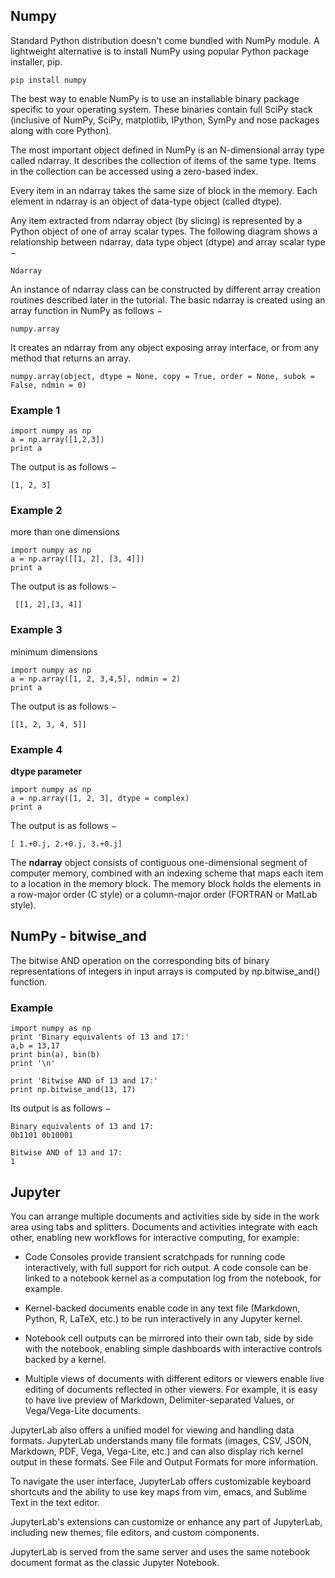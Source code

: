 
## Numpy
Standard Python distribution doesn't come bundled with NumPy module. 
A lightweight alternative is to install NumPy using popular Python package installer, pip.

    pip install numpy
The best way to enable NumPy is to use an installable binary package specific to your operating system. 
These binaries contain full SciPy stack 
(inclusive of NumPy, SciPy, matplotlib, IPython, SymPy and nose packages along with core Python).


The most important object defined in NumPy is an N-dimensional array type called ndarray. 
It describes the collection of items of the same type. Items in the collection can be accessed using a zero-based index.

Every item in an ndarray takes the same size of block in the memory. 
Each element in ndarray is an object of data-type object (called dtype).

Any item extracted from ndarray object (by slicing) is represented by a Python object of one of array scalar types. 
The following diagram shows a relationship between ndarray, data type object (dtype) and array scalar type −

    Ndarray
An instance of ndarray class can be constructed by different array creation routines described later in the tutorial. The basic ndarray is created using an array function in NumPy as follows −

    numpy.array
It creates an ndarray from any object exposing array interface, or from any method that returns an array.

    numpy.array(object, dtype = None, copy = True, order = None, subok = False, ndmin = 0)

### Example 1

    import numpy as np 
    a = np.array([1,2,3]) 
    print a
The output is as follows −
     
    [1, 2, 3]
### Example 2
 
more than one dimensions 
     
    import numpy as np 
    a = np.array([[1, 2], [3, 4]]) 
    print a
The output is as follows −

     [[1, 2],[3, 4]]
### Example 3
minimum dimensions 

    import numpy as np 
    a = np.array([1, 2, 3,4,5], ndmin = 2) 
    print a
The output is as follows −

    [[1, 2, 3, 4, 5]]
### Example 4
**dtype parameter** 

    import numpy as np 
    a = np.array([1, 2, 3], dtype = complex) 
    print a
The output is as follows −

    [ 1.+0.j, 2.+0.j, 3.+0.j]
The **ndarray** object consists of contiguous one-dimensional segment of computer memory, combined with an 
indexing scheme that maps each item to a location in the memory block. 
The memory block holds the elements in a row-major order (C style) or a column-major order (FORTRAN or MatLab style).

## NumPy - bitwise_and
The bitwise AND operation on the corresponding bits of binary representations of integers in input arrays is 
computed by np.bitwise_and() function.

### Example

    import numpy as np 
    print 'Binary equivalents of 13 and 17:' 
    a,b = 13,17 
    print bin(a), bin(b) 
    print '\n'  

    print 'Bitwise AND of 13 and 17:' 
    print np.bitwise_and(13, 17)
Its output is as follows −

    Binary equivalents of 13 and 17:
    0b1101 0b10001

    Bitwise AND of 13 and 17:
    1

## Jupyter

You can arrange multiple documents and activities side by side in the work area using tabs and splitters. 
Documents and activities integrate with each other, enabling new workflows for interactive computing, for example:

- Code Consoles provide transient scratchpads for running code interactively, with full support for rich output. A code console can be linked to a notebook kernel as a computation log from the notebook, for example.

- Kernel-backed documents enable code in any text file (Markdown, Python, R, LaTeX, etc.) to be run interactively in any Jupyter kernel.

- Notebook cell outputs can be mirrored into their own tab, side by side with the notebook, enabling simple dashboards with interactive controls backed by a kernel.

- Multiple views of documents with different editors or viewers enable live editing of documents reflected in other viewers. For example, it is easy to have live preview of Markdown, Delimiter-separated Values, or Vega/Vega-Lite documents.

JupyterLab also offers a unified model for viewing and handling data formats. 
JupyterLab understands many file formats (images, CSV, JSON, Markdown, PDF, Vega, Vega-Lite, etc.) 
and can also display rich kernel output in these formats. See File and Output Formats for more information.

To navigate the user interface, JupyterLab offers customizable keyboard shortcuts and the ability to use key 
maps from vim, emacs, and Sublime Text in the text editor.

JupyterLab's extensions can customize or enhance any part of JupyterLab, including new themes, file editors, 
and custom components.

JupyterLab is served from the same server and uses the same notebook document format as the classic Jupyter Notebook.



